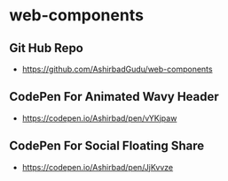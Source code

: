 # web-components

## Git Hub Repo

- https://github.com/AshirbadGudu/web-components

## CodePen For Animated Wavy Header

- https://codepen.io/Ashirbad/pen/vYKjpaw

## CodePen For Social Floating Share

- https://codepen.io/Ashirbad/pen/JjKvvze
